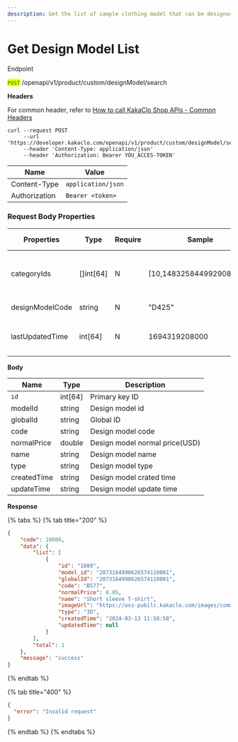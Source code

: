 ```yaml
---
description: Get the list of sample clothing model that can be designed by the system.
---
```


# Get Design Model List

Endpoint

<mark style="color:green;">`POST`</mark> /openapi/v1/product/custom/designModel/search

**Headers**

For common header, refer to [How to call KakaClo Shop APIs - Common Headers](https://docs.kakaclo.com/kuai-su-kai-shi)

```
curl --request POST
     --url 'https://developer.kakaclo.com/openapi/v1/product/custom/designModel/search'
     --header 'Content-Type: application/json'
     --header 'Authorization: Bearer YOU_ACCES-TOKEN'
```

| Name          | Value              |
| ------------- | ------------------ |
| Content-Type  | `application/json` |
| Authorization | `Bearer <token>`   |

### Request Body Properties <a href="#response-parameter-1" id="response-parameter-1"></a>

| Properties      | Type        | Require | Sample                    | Properties description               |
| --------------- | ----------- | ------- | ------------------------- | ------------------------------------ |
| categoryIds     | \[]int\[64] | N       | \[10,1483258449929080833] | Category ID comes from category list |
| designModelCode | string      | N       | "D425"                    | Design model code                    |
| lastUpdatedTime | int\[64]    | N       | 1694319208000             | Design model last updated time       |

**Body**

| Name        | Type     | Description                    |
| ----------- | -------- | ------------------------------ |
| `id`        | int\[64] | Primary key ID                 |
| modelId     | string   | Design model id                |
| globalId    | string   | Global ID                      |
| code        | string   | Design model code              |
| normalPrice | double   | Design model normal price(USD) |
| name        | string   | Design model name              |
| type        | string   | Design model type              |
| createdTime | string   | Design model crated time       |
| updateTime  | string   | Design model update time       |

**Response**

{% tabs %}
{% tab title="200" %}
```json
{
    "code": 10000,
    "data": {
        "list": [
            {
                "id": "1889",
                "model_id": "2073164990626574110001",
                "globalId": "2073164990626574110001",
                "code": "B577",
                "normalPrice": 8.05,
                "name": "Short sleeve T-shirt",
                "imageUrl": "https://oss-pubilc.kakaclo.com/images/common/custom/images/20240315/23448f22-7af0-4dd4-b768-5f7444e52495.png",
                "type": "3D",
                "createdTime": "2024-03-13 11:58:58",
                "updatedTime": null
            }
        ],
        "total": 1
    },
    "message": "success"
}
```
{% endtab %}

{% tab title="400" %}
```json
{
  "error": "Invalid request"
}
```
{% endtab %}
{% endtabs %}
